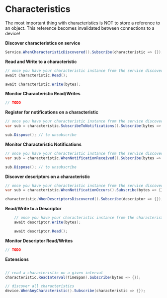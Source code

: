 # Characteristics

The most important thing with characteristics is NOT to store a reference to an object.  This reference becomes invalidated between connections to a device!


**Discover characteristics on service**
```csharp
Service.WhenCharacteristicDiscovered().Subscribe(characteristic => {});
```

**Read and Write to a characteristic**
```csharp
// once you have your characteristic instance from the service discovery
await Characteristic.Read();

await Characteristic.Write(bytes);
```

**Monitor Characteristic Read/Writes**
```csharp
// TODO
```

**Register for notifications on a characteristic**
```csharp
// once you have your characteristic instance from the service discovery
var sub = characteristic.SubscribeToNotifications().Subscribe(bytes => {});

sub.Dispose(); // to unsubscribe
```

**Monitor Characteristic Notifications**
```csharp
// once you have your characteristic instance from the service discovery
var sub = characteristic.WhenNotificationReceived().Subscribe(bytes => {});

sub.Dispose(); // to unsubscribe
```

**Discover descriptors on a characteristic**
```csharp
// once you have your characteristic instance from the service discovery
var sub = characteristic.WhenNotificationOccurs().Subscribe(bytes => {});

characteristic.WhenDescriptorsDiscovered().Subscribe(descriptor => {});
```

**Read/Write to a Descriptor**
```csharp
    // once you have your characteristic instance from the characteristic
    await descriptor.Write(bytes);

    await descriptor.Read();
```

**Monitor Descriptor Read/Writes**
```csharp
// TODO
```


**Extensions**
```csharp

// read a characteristic on a given interval
characteristic.ReadInterval(TimeSpan).Subscribe(bytes => {});

// discover all characteristics
device.WhenAnyCharacteristic().Subscribe(characteristic => {});

